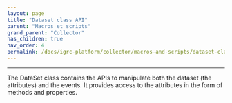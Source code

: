 ```yaml
---
layout: page
title: "Dataset class API"
parent: "Macros et scripts"
grand_parent: "Collector"
has_children: true
nav_order: 4
permalink: /docs/igrc-platform/collector/macros-and-scripts/dataset-class-api/
---
```

---


The DataSet class contains the APIs to manipulate both the dataset (the attributes) and the events. It provides access to the attributes in the form of methods and properties.
